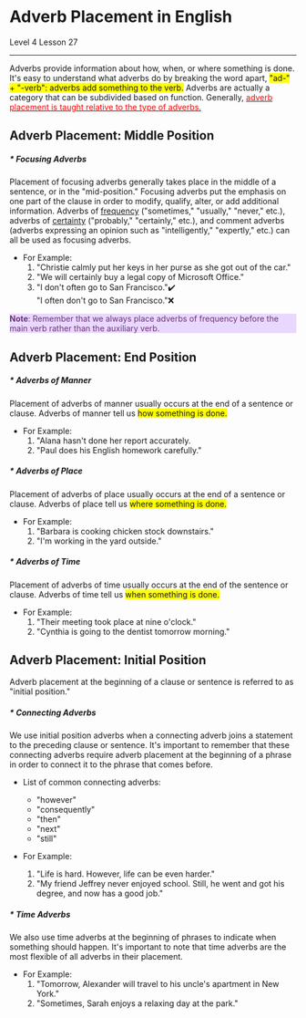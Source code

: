 # Adverb Placement in English
Level 4 Lesson 27

---


Adverbs provide information about how, when, or where something is done. It's easy to understand what adverbs do by breaking the word apart, <span style="background-color:yellow">"ad-" + "-verb": adverbs add something to the verb.</span> Adverbs are actually a category that can be subdivided based on function. Generally, <u><font color=red>adverb placement is taught relative to the type of adverbs.</font></u>

## Adverb Placement: Middle Position

##### * Focusing Adverbs
Placement of focusing adverbs generally takes place in the middle of a sentence, or in the "mid-position." Focusing adverbs put the emphasis on one part of the clause in order to modify, qualify, alter, or add additional information. Adverbs of <u>frequency</u> ("sometimes," "usually," "never," etc.), adverbs of <u>certainty</u> ("probably," "certainly," etc.), and comment adverbs (adverbs expressing an opinion such as "intelligently," "expertly," etc.) can all be used as focusing adverbs.


* For Example:
    1. "Christie calmly put her keys in her purse as she got out of the car."
    2. "We will certainly buy a legal copy of Microsoft Office."
    3. "I don't often go to San Francisco.":heavy_check_mark:\
    "I often don't go to San Francisco.":x:

<div class="warning" style='background-color:#E9D8FD; color:#69337A'>

__Note__: Remember that we always place adverbs of frequency before the main verb rather than the auxiliary verb.
</div>


## Adverb Placement: End Position

##### * Adverbs of Manner
Placement of adverbs of manner usually occurs at the end of a sentence or clause. Adverbs of manner tell us <span style="background-color:yellow">how something is done.</span>

* For Example:
    1. "Alana hasn't done her report accurately.
    2. "Paul does his English homework carefully."

##### * Adverbs of Place

Placement of adverbs of place usually occurs at the end of a sentence or clause. Adverbs of place tell us <span style="background-color:yellow">where something is done.</span>

* For Example:
    1. "Barbara is cooking chicken stock downstairs."
    2. "I'm working in the yard outside."

##### * Adverbs of Time

Placement of adverbs of time usually occurs at the end of the sentence or clause. Adverbs of time tell us <span style="background-color:yellow">when something is done.</span>
* For Example:
    1. "Their meeting took place at nine o'clock."
    2. "Cynthia is going to the dentist tomorrow morning."

## Adverb Placement: Initial Position

Adverb placement at the beginning of a clause or sentence is referred to as "initial position."

##### * Connecting Adverbs

We use initial position adverbs when a connecting adverb joins a statement to the preceding clause or sentence. It's important to remember that these connecting adverbs require adverb placement at the beginning of a phrase in order to connect it to the phrase that comes before.

* List of common connecting adverbs:
    - "however"
    - "consequently"
    - "then"
    - "next"
    - "still"

* For Example:
    1. "Life is hard. However, life can be even harder."
    2. "My friend Jeffrey never enjoyed school. Still, he went and got his degree, and now has a good job."

 

##### * Time Adverbs

We also use time adverbs at the beginning of phrases to indicate when something should happen. It's important to note that time adverbs are the most flexible of all adverbs in their placement.

* For Example:
    1. "Tomorrow, Alexander will travel to his uncle's apartment in New York."
    2. "Sometimes, Sarah enjoys a relaxing day at the park."


